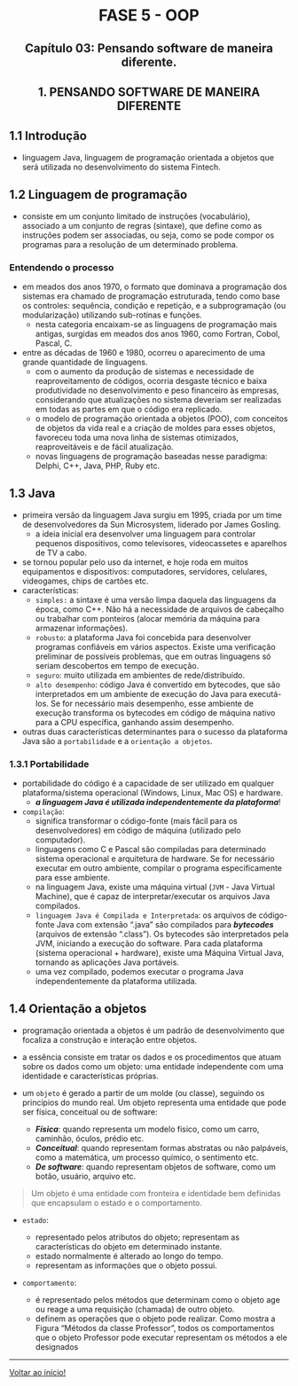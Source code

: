 <div id="fase05" align="center">
<h1>FASE 5 - OOP</h1>
<h2>Capítulo 03: Pensando software de maneira diferente.</h2>
</div>

<div align="center">
<h2>1. PENSANDO SOFTWARE DE MANEIRA DIFERENTE</h2>
</div>

## 1.1 Introdução

- linguagem Java, linguagem de programação orientada a objetos que será utilizada no desenvolvimento do sistema Fintech.

## 1.2 Linguagem de programação

- consiste em um conjunto limitado de instruções (vocabulário), associado a um conjunto de regras (sintaxe), que define como as instruções podem ser associadas, ou seja, como se pode compor os programas para a resolução de um determinado problema.

### Entendendo o processo

- em meados dos anos 1970, o formato que dominava a programação dos sistemas era chamado de programação estruturada, tendo como base os controles: sequência, condição e repetição, e a subprogramação (ou modularização) utilizando sub-rotinas e funções.
  - nesta categoria encaixam-se as linguagens de programação mais antigas, surgidas em meados dos anos 1960, como Fortran, Cobol, Pascal, C.
- entre as décadas de 1960 e 1980, ocorreu o aparecimento de uma grande quantidade de linguagens.
  - com o aumento da produção de sistemas e necessidade de reaproveitamento de códigos, ocorria desgaste técnico e baixa produtividade no desenvolvimento e peso financeiro às empresas, considerando que atualizações no sistema deveriam ser realizadas em todas as partes em que o código era replicado.
  - o modelo de programação orientada a objetos (POO), com conceitos de objetos da vida real e a criação de moldes para esses objetos, favoreceu toda uma nova linha de sistemas otimizados, reaproveitáveis e de fácil atualização.
  - novas linguagens de programação baseadas nesse paradigma: Delphi, C++, Java, PHP, Ruby etc.

## 1.3 Java

- primeira versão da linguagem Java surgiu em 1995, criada por um time de desenvolvedores da Sun Microsystem, liderado por James Gosling. 
  - a ideia inicial era desenvolver uma linguagem para controlar pequenos dispositivos, como televisores, videocassetes e aparelhos de TV a cabo. 
- se tornou popular pelo uso da internet, e hoje roda em muitos equipamentos e dispositivos: computadores, servidores, celulares, videogames, chips de cartões etc.
- características:
  - `simples:` a sintaxe é uma versão limpa daquela das linguagens da época, como C++. Não há a necessidade de arquivos de cabeçalho ou trabalhar com ponteiros (alocar memória da máquina para armazenar informações).
  - `robusto`: a plataforma Java foi concebida para desenvolver programas confiáveis em vários aspectos. Existe uma verificação preliminar de possíveis problemas, que em outras linguagens só seriam descobertos em tempo de execução.
  - `seguro`: muito utilizada em ambientes de rede/distribuído. 
  - `alto desempenho`: código Java é convertido em bytecodes, que são interpretados em um ambiente de execução do Java para executá-los. Se for necessário mais desempenho, esse ambiente de execução transforma os bytecodes em código de máquina nativo para a CPU específica, ganhando assim desempenho.
- outras duas características determinantes para o sucesso da plataforma Java são a `portabilidade` e a `orientação a objetos`.

### 1.3.1 Portabilidade

- portabilidade do código é a capacidade de ser utilizado em qualquer plataforma/sistema operacional (Windows, Linux, Mac OS) e hardware.
  - ***a linguagem Java é utilizada independentemente da plataforma***!
- `compilação`: 
  - significa transformar o código-fonte (mais fácil para os desenvolvedores) em código de máquina (utilizado pelo computador).
  - linguagens como C e Pascal são compiladas para determinado sistema operacional e arquitetura de hardware. Se for necessário executar em outro ambiente, compilar o programa especificamente para esse ambiente.
  - na linguagem Java, existe uma máquina virtual (`JVM` - Java Virtual Machine), que é capaz de interpretar/executar os arquivos Java compilados.
  - `linguagem Java é Compilada e Interpretada`: os arquivos de código-fonte Java com extensão “.java” são compilados para ***bytecodes*** (arquivos de extensão “.class”). Os bytecodes são interpretados pela JVM, iniciando a execução do software. Para cada plataforma (sistema operacional + hardware), existe uma Máquina Virtual Java, tornando as aplicações Java portáveis.
  - uma vez compilado, podemos executar o programa Java independentemente da plataforma utilizada.

## 1.4 Orientação a objetos

- programação orientada a objetos é um padrão de desenvolvimento que focaliza a construção e interação entre objetos. 
- a essência consiste em tratar os dados e os procedimentos que atuam sobre os dados como um objeto: uma entidade independente com uma identidade e características próprias.

- um `objeto` é gerado a partir de um molde (ou classe), seguindo os princípios do mundo real. Um objeto representa uma entidade que pode ser física, conceitual ou de software:
  - ***Física***: quando representa um modelo físico, como um carro, caminhão, óculos, prédio etc.
  - ***Conceitual***: quando representam formas abstratas ou não palpáveis, como a matemática, um processo químico, o sentimento etc.
  - ***De software***: quando representam objetos de software, como um botão, usuário, arquivo etc.

> Um objeto é uma entidade com fronteira e identidade bem definidas que encapsulam o estado e o comportamento.

- `estado`:
  - representado pelos atributos do objeto; representam as características do objeto em determinado instante.
  - estado normalmente é alterado ao longo do tempo.
  - representam as informações que o objeto possui.

- `comportamento`:
  - é representado pelos métodos que determinam como o objeto age ou reage a uma requisição (chamada) de outro objeto.
  - definem  as operações que o objeto pode realizar. Como mostra a Figura “Métodos da classe Professor”,  todos  os  comportamentos   que   o   objeto   Professor   pode   executar representam os métodos a ele designados







--- 

[Voltar ao início!](https://github.com/monicaquintal/fintech)